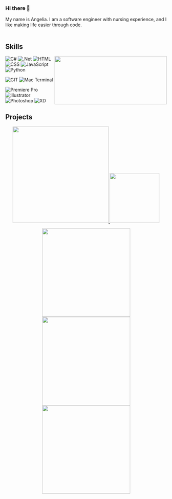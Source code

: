### Hi there 👋

My name is Angelia. I am a software engineer with nursing experience, and I like making life easier through code.  
<br>




## Skills  

<!-- GitHub readme stats https://github.com/anuraghazra/github-readme-stats -->
<img align="right" height="150px" width="350px" src="https://github-readme-stats.vercel.app/api/top-langs/?username=AndreaLeah&layout=compact&theme=chartreuse-dark&title_color=ffffff&langs_count=3" />

![C#](https://img.shields.io/badge/C%23-239120?style=for-the-badge&logo=c-sharp&logoColor=white)
![.Net](https://img.shields.io/badge/.NET-5C2D91?style=for-the-badge&logo=.net&logoColor=white)
![HTML](https://img.shields.io/badge/HTML5-E34F26?style=for-the-badge&logo=html5&logoColor=white)
![CSS](https://img.shields.io/badge/CSS3-1572B6?style=for-the-badge&logo=css3&logoColor=white)
![JavaScript](https://img.shields.io/badge/JavaScript-F7DF1E?style=for-the-badge&logo=javascript&logoColor=black)
![Python](https://img.shields.io/badge/Python-3776AB?style=for-the-badge&logo=python&logoColor=white) 




![GIT](https://img.shields.io/badge/GIT-E44C30?style=for-the-badge&logo=git&logoColor=white)
![Mac Terminal](https://img.shields.io/badge/mac%20terminal-4D4D4D?style=for-the-badge&logo=windows%20terminal&logoColor=white)  


![Premiere Pro](https://img.shields.io/badge/premiere%20pro-9999FF?style=for-the-badge&logo=adobe%20premiere%20pro&logoColor=white)
![Illustrator](https://img.shields.io/badge/Illustrator-FF9A00?style=for-the-badge&logo=Adobe%20Illustrator&logoColor=white)
![Photoshop](https://img.shields.io/badge/Photoshop-31A8FF?style=for-the-badge&logo=Adobe%20Photoshop&logoColor=white)
![XD](https://img.shields.io/badge/XD-FF61F6?style=for-the-badge&logo=Adobe%20XD&logoColor=white)  



## Projects

<p align="middle">
    <a href="https://andrealeah.github.io/Portfolio" target="_blank">
        <img src="https://media.giphy.com/media/XSy1xJRqjbU9CL1rkC/giphy.gif" width="300" height="auto" />
    </a>
    <a href="https://andrealeah.github.io/Portfolio" target="_blank">
    <img src="https://media.giphy.com/media/9QK1OONcU9YThXASJp/giphy.gif" width="auto" height="155" />
    </a>
</p>
<p align="middle">
    <a href="https://andrealeah.github.io/Etch-A-Sketch" target="_blank">
        <img src="https://media.giphy.com/media/tMuOoiDrWzQlvRD4aS/giphy.gif" height="auto" width="275" />
    </a>
    <a href="https://andrealeah.github.io/JSCalculator" target="_blank">
        <img src="https://media.giphy.com/media/fwmNMhzauSpBdoFMTa/giphy.gif" height="auto" width="275" />
    </a>  
    <a href="https://andrealeah.github.io/library" target="_blank">
        <img src="https://media.giphy.com/media/uJadEYKEAyJ2zB0m90/giphy.gif" height="auto" width="275" />
    </a>
</p>
